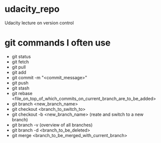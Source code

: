 # udacity_repo
Udacity lecture on version control

# git commands I often use
- git status
- git fetch
- git pull
- git add
- git commit -m "<commit_message>"
- git push
- git stash
- git rebase <file_on_top_of_which_commits_on_current_branch_are_to_be_added>
- git branch <new_branch_name>
- git checkout <branch_to_switch_to>
- git checkout -b <new_branch_name> (reate and switch to a new branch) 
- git branch -v (overview of all branches)
- git branch -d <branch_to_be_deleted>
- git merge <branch_to_be_merged_with_current_branch> 
